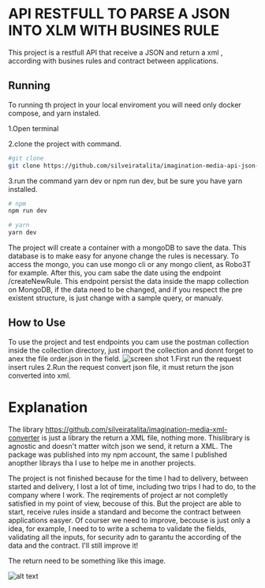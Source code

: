 # API RESTFULL TO PARSE A JSON INTO XLM WITH BUSINES RULE

This project is a restfull API that receive a JSON and return a xml , according with busines rules and contract between applications.

## Running

To running th project in your local enviroment you will need only docker compose, and yarn instaled.

1.Open terminal

2.clone the project with command.
```bash
#git clone
git clone https://github.com/silveiratalita/imagination-media-api-json-parse.git

```

3.run the command yarn dev or npm run dev, but be sure you have yarn installed.

```bash
# npm
npm run dev

# yarn
yarn dev
```
The project will create a container with a mongoDB to save the data. This database is to make easy for anyone change the rules is necessary.
To access the mongo, you can use mongo cli or any mongo client, as Robo3T for example.
After this, you cam sabe the date using the endpoint /createNewRule.
This endpoint persist the data inside the mapp collection on MongoDB, if the data need to be changed, and  if you respect the pre existent structure, is just change with a sample query, or manualy.

## How to Use

To use the project and test endpoints you cam use the postman collection inside the collection directory, just import the collection and donnt forget to anex the file order.json in the field.
![screen shot](https://i.imgur.com/i40Q2x5.png)
1.First run the request insert rules
2.Run the request convert json file, it must return the json converted into xml.

# Explanation

The library https://github.com/silveiratalita/imagination-media-xml-converter is just a library the return a XML file, nothing more.
Thislibrary is agnostic and doesn't matter witch json we send, it return a XML.
The package was published into my npm account, the same I published anopther librays tha I use to helpe me in another projects.

The project is not finished because for the time I had to delivery, between started and delivery, I lost a lot of time, including two trips I had to do, to the company where I work.
The reqirements of project ar not completly satisfied in my point of view, becouse of this.
But the project are able to start, receive rules inside a standard and become the contract between applications easyer.
Of courser we need to improve, becouse is just only a idea, for example, I need to to write a schema to validate the fields, validating all the inputs, for security adn to garantu the according of the data and the contract.
I'll still improve it!

The return need to be something like this image.

![alt text](https://i.imgur.com/xDMjSo0.png)
